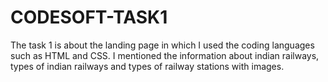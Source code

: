 # CODESOFT-TASK1
The task 1 is about the landing page in which I used the coding languages such as HTML and CSS.  I mentioned the information about indian railways, types of indian railways and types of railway stations with images. 
